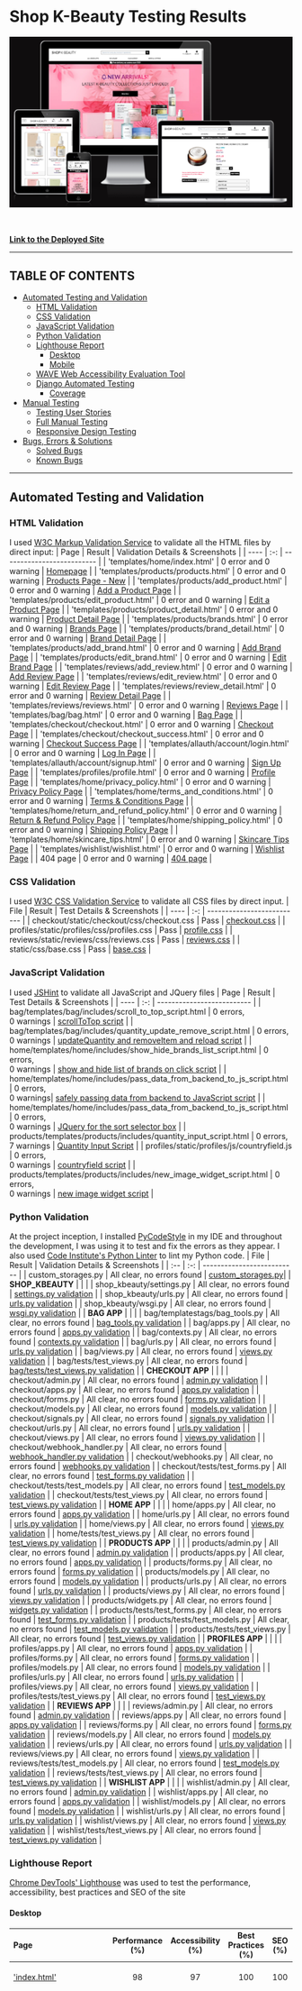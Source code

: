 # **Shop K-Beauty Testing Results**

![amiresponsive mock-ups of SHOP K-BEAUTY](./documentation/responsiveness/am-i-responsive-new.png)

<br/>

**[Link to the Deployed Site](https://shop-k-beauty-django-joy-zadan.herokuapp.com/)**

---
## TABLE OF CONTENTS

* [Automated Testing and Validation](#automated-testing-and-validation)
    * [HTML Validation](#html-validation)
    * [CSS Validation](#css-validation)
    * [JavaScript Validation](#javascript-validation)
    * [Python Validation](#python-validation)
    * [Lighthouse Report](#lighthouse-report)
        * [Desktop](#desktop)
        * [Mobile](#mobile)
    * [WAVE Web Accessibility Evaluation Tool](#wave-web-accessibility-evaluation-tool)
    * [Django Automated Testing](#django-automated-testing)
        * [Coverage](#coverage)
* [Manual Testing](#manual-testing)
    * [Testing User Stories](#testing-user-stories)
    * [Full Manual Testing](#full-manual-testing)
    * [Responsive Design Testing](#responsive-design-testing)
* [Bugs, Errors & Solutions](#bugs-found-during-testing-and-development-phase)
    * [Solved Bugs](#solved-bugs)
    * [Known Bugs](#known-bugs)
---

## Automated Testing and Validation
### HTML Validation
I used [W3C Markup Validation Service](https://validator.w3.org/) to validate all the HTML files by direct input:
| Page | Result | Validation Details & Screenshots |
| ---- | :-: | -------------------------- |
| 'templates/home/index.html' | 0 error and 0 warning | [Homepage](./documentation/html_validation/homepage-html-validation.png) |
| 'templates/products/products.html' | 0 error and 0 warning | [Products Page - New](./documentation/html_validation/products-page-html-validation-new.png) |
| 'templates/products/add_product.html' | 0 error and 0 warning | [Add a Product Page](./documentation/html_validation/add-product-html-validation-no-error.png) |
| 'templates/products/edit_product.html' | 0 error and 0 warning | [Edit a Product Page](./documentation/html_validation/edit-product-html-validation-no-error.png) |
| 'templates/products/product_detail.html' | 0 error and 0 warning | [Product Detail Page](./documentation/html_validation/product-detail-page-html-validation.png) |
| 'templates/products/brands.html' | 0 error and 0 warning | [Brands Page](./documentation/html_validation/brands-page-html-validation.png) |
| 'templates/products/brand_detail.html' | 0 error and 0 warning | [Brand Detail Page](./documentation/html_validation/brand-detail-page-html-validation.png) |
| 'templates/products/add_brand.html' | 0 error and 0 warning | [Add Brand Page](./documentation/html_validation/add-brand-html-validation-no-error.png) |
| 'templates/products/edit_brand.html' | 0 error and 0 warning | [Edit Brand Page](./documentation/html_validation/edit-brand-html-validation-no-error.png) |
| 'templates/reviews/add_review.html' | 0 error and 0 warning | [Add Review Page](./documentation/html_validation/add-a-review-page-html-validation.png) |
| 'templates/reviews/edit_review.html' | 0 error and 0 warning | [Edit Review Page](./documentation/html_validation/edit-a-review-page-html-validation.png) |
| 'templates/reviews/review_detail.html' | 0 error and 0 warning | [Review Detail Page](./documentation/html_validation/review-detail-page-html-validation.png) |
| 'templates/reviews/reviews.html' | 0 error and 0 warning | [Reviews Page](./documentation/html_validation/reviews-page-html-validation.png) |
| 'templates/bag/bag.html' | 0 error and 0 warning | [Bag Page](./documentation/html_validation/bag-page-html-validation.png) |
| 'templates/checkout/checkout.html' | 0 error and 0 warning | [Checkout Page](./documentation/html_validation/checkout-page-html-validation.png) |
| 'templates/checkout/checkout_success.html' | 0 error and 0 warning | [Checkout Success Page](./documentation/html_validation/checkout-success-page-html-validation.png) |
| 'templates/allauth/account/login.html' | 0 error and 0 warning | [Log In Page](./documentation/html_validation/sign-in-html-validation.png) |
| 'templates/allauth/account/signup.html' | 0 error and 0 warning | [Sign Up Page](./documentation/html_validation/sign-up-html-validation.png) |
| 'templates/profiles/profile.html' | 0 error and 0 warning | [Profile Page](./documentation/html_validation/profile-page-html-validation.png) |
| 'templates/home/privacy_policy.html' | 0 error and 0 warning | [Privacy Policy Page](./documentation/html_validation/privacy-policy-page-html-validation.png) |
| 'templates/home/terms_and_conditions.html' | 0 error and 0 warning | [Terms & Conditions Page](./documentation/html_validation/terms-and-conditions-page-html-validation.png) |
| 'templates/home/return_and_refund_policy.html' | 0 error and 0 warning | [Return & Refund Policy Page](./documentation/html_validation/return-refund-policy-page-html-validation.png) |
| 'templates/home/shipping_policy.html' | 0 error and 0 warning | [Shipping Policy Page](./documentation/html_validation/shipping-policy-page-html-validation.png) |
| 'templates/home/skincare_tips.html' | 0 error and 0 warning | [Skincare Tips Page](./documentation/html_validation/skincare-tips-html-validation-no-error.png) |
| 'templates/wishlist/wishlist.html' | 0 error and 0 warning | [Wishlist Page](./documentation/html_validation/wishlist-html-validation-no-error.png) |
| 404 page | 0 error and 0 warning  | [404 page](./documentation/html_validation/404-page-html-validation.png) |

### CSS Validation
I used [W3C CSS Validation Service](https://jigsaw.w3.org/css-validator/) to validate all CSS files by direct input.
| File | Result | Test Details & Screenshots |
| ---- | :-: | -------------------------- |
| checkout/static/checkout/css/checkout.css | Pass | [checkout.css](./documentation/css_validation/checkout-css.png) |
| profiles/static/profiles/css/profiles.css | Pass | [profile.css](./documentation/css_validation/profile-css.png) |
| reviews/static/reviews/css/reviews.css | Pass | [reviews.css](./documentation/css_validation/reviews-css.png) |
| static/css/base.css | Pass | [base.css](./documentation/css_validation/base-css.png) |

### JavaScript Validation
I used [JSHint](https://jshint.com/) to validate all JavaScript and JQuery files
| Page | Result | Test Details & Screenshots |
| ---- | :-: | -------------------------- |
| bag/templates/bag/includes/scroll_to_top_script.html | 0 errors, <br/>0 warnings | [scrollToTop script](./documentation/javascript_validation/scroll-to-top-script.png) |
| bag/templates/bag/includes/quantity_update_remove_script.html | 0 errors, <br/>0 warnings | [updateQuantity and removeItem and reload script](./documentation/javascript_validation/update-quantity-remove-item-reload-script.png) |
| home/templates/home/includes/show_hide_brands_list_script.html | 0 errors, <br/>0 warnings | [show and hide list of brands on click script](./documentation/javascript_validation/show-hide-brands-list-script.png) |
| home/templates/home/includes/pass_data_from_backend_to_js_script.html | 0 errors, <br/>0 warnings| [safely passing data from backend to JavaScript script](./documentation/javascript_validation/safely-passing-data-from-backend-to-javascript-script.png) |
| home/templates/home/includes/pass_data_from_backend_to_js_script.html | 0 errors, <br/>0 warnings | [JQuery for the sort selector box](./documentation/javascript_validation/jquery-for-sort-selector-box-script.png) |
| products/templates/products/includes/quantity_input_script.html | 0 errors, <br/>7 warnings | [Quantity Input Script](./documentation/javascript_validation/quantity-input-script.png) |
| profiles/static/profiles/js/countryfield.js | 0 errors, <br/>0 warnings | [countryfield script](./documentation/javascript_validation/countryfield-script.png) |
| products/templates/products/includes/new_image_widget_script.html | 0 errors, <br/>0 warnings | [new image widget script](./documentation/javascript_validation/new-image-widget-script.png) |

### Python Validation
At the project inception, I installed [PyCodeStyle](https://pycodestyle.pycqa.org/en/latest/intro.html#configuration) in my IDE and throughout the development, I was using it to test and fix the errors as they appear. I also used [Code Institute's Python Linter](https://pep8ci.herokuapp.com/) to lint my Python code.
| File | Result | Validation Details & Screenshots |
| :-- | :-: | -------------------------- |
| custom_storages.py | All clear, no errors found | [custom_storages.py](./documentation/python_validation/custom_storages.png)|
| **SHOP_KBEAUTY** |  |  |
| shop_kbeauty/settings.py | All clear, no errors found | [settings.py validation](./documentation/python_validation/shop-kbeauty-settings-dot-py.png) |
| shop_kbeauty/urls.py | All clear, no errors found | [urls.py validation](./documentation/python_validation/shop-kbeauty-urls-dot-py.png) |
| shop_kbeauty/wsgi.py | All clear, no errors found | [wsgi.py validation](./documentation/python_validation/shop-kbeauty-wsgi-dot-py.png) |
| **BAG APP** |  |  |
| bag/templatestags/bag_tools.py | All clear, no errors found | [bag_tools.py validation](./documentation/python_validation/bag-tools.png) |
| bag/apps.py | All clear, no errors found | [apps.py validation](./documentation/python_validation/bag-apps.png) |
| bag/contexts.py | All clear, no errors found | [contexts.py validation](./documentation/python_validation/bag-contexts.png) |
| bag/urls.py | All clear, no errors found | [urls.py validation](./documentation/python_validation/bag-urls.png) |
| bag/views.py | All clear, no errors found | [views.py validation](./documentation/python_validation/bag-views.png) |
| bag/tests/test_views.py | All clear, no errors found | [bag/tests/test_views.py validation](./documentation/python_validation/bag-tests-test-views.png.png) |
| **CHECKOUT APP** |  |  |
| checkout/admin.py | All clear, no errors found | [admin.py validation](./documentation/python_validation/checkout-admin.png) |
| checkout/apps.py | All clear, no errors found | [apps.py validation](./documentation/python_validation/checkout-apps.png) |
| checkout/forms.py | All clear, no errors found | [forms.py validation](./documentation/python_validation/checkout-forms.png) |
| checkout/models.py | All clear, no errors found | [models.py validation](./documentation/python_validation/checkout-models.png) |
| checkout/signals.py | All clear, no errors found | [signals.py validation](./documentation/python_validation/checkout-signals.png) |
| checkout/urls.py | All clear, no errors found | [urls.py validation](./documentation/python_validation/checkout-urls.png) |
| checkout/views.py | All clear, no errors found | [views.py validation](./documentation/python_validation/checkout-views.png) |
| checkout/webhook_handler.py | All clear, no errors found | [webhook_handler.py validation](./documentation/python_validation/checkout-webhook-handler.png) |
| checkout/webhooks.py | All clear, no errors found | [webhooks.py validation](./documentation/python_validation/checkout-webhooks.png) |
| checkout/tests/test_forms.py | All clear, no errors found | [test_forms.py validation](./documentation/python_validation/checkout-tests-test-forms.png) |
| checkout/tests/test_models.py | All clear, no errors found | [test_models.py validation](./documentation/python_validation/checkout-tests-test-models.png) |
| checkout/tests/test_views.py | All clear, no errors found | [test_views.py validation](./documentation/python_validation/checkout-tests-test-views.png) |
| **HOME APP** |  |  |
| home/apps.py | All clear, no errors found | [apps.py validation](./documentation/python_validation/home-apps.png) |
| home/urls.py | All clear, no errors found | [urls.py validation](./documentation/python_validation/home-urls.png) |
| home/views.py | All clear, no errors found | [views.py validation](./documentation/python_validation/home-views.png) |
| home/tests/test_views.py | All clear, no errors found | [test_views.py validation](./documentation/python_validation/home-tests-test-views.png) |
| **PRODUCTS APP** |  |  |
| products/admin.py | All clear, no errors found | [admin.py validation](./documentation/python_validation/products-admin.png) |
| products/apps.py | All clear, no errors found | [apps.py validation](./documentation/python_validation/products-apps.png) |
| products/forms.py | All clear, no errors found | [forms.py validation](./documentation/python_validation/products-forms.png) |
| products/models.py | All clear, no errors found | [models.py validation](./documentation/python_validation/products-models.png) |
| products/urls.py | All clear, no errors found | [urls.py validation](./documentation/python_validation/products-urls.png) |
| products/views.py | All clear, no errors found | [views.py validation](./documentation/python_validation/products-urls.png) |
| products/widgets.py | All clear, no errors found | [widgets.py validation](./documentation/python_validation/products-widgets.png) |
| products/tests/test_forms.py | All clear, no errors found | [test_forms.py validation](./documentation/python_validation/products-tests-test-forms.png) |
| products/tests/test_models.py | All clear, no errors found | [test_models.py validation](./documentation/python_validation/products-tests-test-models.png) |
| products/tests/test_views.py | All clear, no errors found | [test_views.py validation](./documentation/python_validation/products-tests-test-views.png) |
| **PROFILES APP** |  |  |
| profiles/apps.py | All clear, no errors found | [apps.py validation](./documentation/python_validation/profiles-apps.png) |
| profiles/forms.py | All clear, no errors found | [forms.py validation](./documentation/python_validation/profiles-forms.png) |
| profiles/models.py | All clear, no errors found | [models.py validation](./documentation/python_validation/profiles-models.png) |
| profiles/urls.py | All clear, no errors found | [urls.py validation](./documentation/python_validation/profiles-urls.png) |
| profiles/views.py | All clear, no errors found | [views.py validation](./documentation/python_validation/profiles-views.png) |
| profiles/tests/test_views.py | All clear, no errors found | [test_views.py validation](./documentation/python_validation/profiles-tests-test-views.png) |
| **REVIEWS APP** |  |  |
| reviews/admin.py | All clear, no errors found | [admin.py validation](./documentation/python_validation/reviews-admin.png) |
| reviews/apps.py | All clear, no errors found | [apps.py validation](./documentation/python_validation/reviews-apps.png) |
| reviews/forms.py | All clear, no errors found | [forms.py validation](./documentation/python_validation/reviews-forms.png) |
| reviews/models.py | All clear, no errors found | [models.py validation](./documentation/python_validation/reviews-models.png) |
| reviews/urls.py | All clear, no errors found | [urls.py validation](./documentation/python_validation/reviews-urls.png) |
| reviews/views.py | All clear, no errors found | [views.py validation](./documentation/python_validation/reviews-views.png) |
| reviews/tests/test_models.py | All clear, no errors found | [test_models.py validation](./documentation/python_validation/reviews-tests-test-models.png) |
| reviews/tests/test_views.py | All clear, no errors found | [test_views.py validation](./documentation/python_validation/reviews-tests-test-views.png) |
| **WISHLIST APP** |  |  |
| wishlist/admin.py | All clear, no errors found | [admin.py validation](./documentation/python_validation/wishlist-admin.png) |
| wishlist/apps.py | All clear, no errors found | [apps.py validation](./documentation/python_validation/wishlist-apps.png) |
| wishlist/models.py | All clear, no errors found | [models.py validation](./documentation/python_validation/wishlist-models.png) |
| wishlist/urls.py | All clear, no errors found | [urls.py validation](./documentation/python_validation/wishlist-urls.png) |
| wishlist/views.py | All clear, no errors found | [views.py validation](./documentation/python_validation/wishlist-views.png) |
| wishlist/tests/test_views.py | All clear, no errors found | [test_views.py validation](./documentation/python_validation/wishlist-tests-test-views.png) |

### Lighthouse Report
[Chrome DevTools' Lighthouse](https://developer.chrome.com/docs/lighthouse/overview/) was used to test the performance, accessibility, best practices and SEO of the site
#### Desktop
| Page | Performance (%) | Accessibility (%) | Best Practices (%) | SEO (%) | If score is below 90% |
| :-- | :-: | :-: | :-: | :-: | :-- |
| ['index.html'](./documentation/lighthouse_report/desktop-index-page-after-image-aspect-ratio-refactor.png) | 98 | 97 | 100 | 100 | Scores are above 90% on average |
| ['products.html'](./documentation/lighthouse_report/desktop-products-templates-products-page.png) - *Before multiple testing for possible solutions* | 57 | 97 | 100 | 100 | Extensive efforts were done to improve the Performance score for desktop by converting all images from png to next-gen webp and moving the Google font link from base.html to base.css. Shop K-Beauty currently has 100 products being rendered on this page. The [opportunities](./documentation/lighthouse_report/desktop-products-templates-products-page-opportunities.png) suggested by Lighthouse to potentially improve the score point to **reduce initial server response time** and **serve static assets with an efficient cache policy** all point to third-party libraries and services. <br/>As a student project, I am only using Heroku's free dynos with ElephantSQL's free Postgres database and Amazon's free tier S3 to host the media and static files. Reading up on [how to improve the performance of the application](https://help.heroku.com/VKCGHPPB/how-do-i-improve-the-performance-of-my-app), Heroku suggests using production-suitable Dynos and Postgres DB, but these are not free. Meanwhile, Amazon S3's cache control is not working, despite using the same source code from the Boutique Ado walkthrough. Further development time is required to investigate Amazon's [File Cache and/or Amazon CloudFront](https://aws.amazon.com/caching/aws-caching/). Meanwhile, when I validated the [same product page but filtered to show only all specials]((./documentation/lighthouse_report/desktop-products-templates-products-page-all-special-offers.png)), the results improved from Performance: 57% to **Performance: 80%**!. |
| ['products.html'](./documentation/lighthouse_report/desktop-products-page-new.png) - **After aspect ratio corrections and reducing DOM size testings** | 56 | 97 | 100 | 100 | In an effort to improve the Performance score, I cut in half the image width and size, ie, from original 250px by 300px (aspect ratio of 5:6), I reduced both width and height to 125px by 150px. This did not help increase the score. I also attempted to fix the excessive DOM size by minimizing child elements from: <br/>```<div class="row row-cols-1 row-cols-sm-2 row-cols-md-3 row-cols-lg-4 row-cols-xl-5 mx-3 mb-5"> ``` <br/> to: <br/> ```div class="col-sm-6 col-md-6 col-lg-4 col-xl-3 my-3">``` .<br/> This effort did not make a dent in achieving the objective of improving the Performance score for desktop version of the products page. I since reverted these changes to the styling, as a personal preference to show more columns of products in a row for larger screens. The [opportunities and diagnostics](./documentation/lighthouse_report/desktop-products-page-new-opportunities-diagnostics.png) again referred to third-party libraries as potential source for improvement. |
| ['product_detail.html'](./documentation/lighthouse_report/desktop-product-detail-page.png) | 95 | 98 | 100 | 100 | Scores are above 90% on average |
| ['bag.html'](./documentation/lighthouse_report/desktop-bag-page.png) | 95 | 98 | 100 | 100 | Scores are above 90% on average |
| ['checkout.html'](./documentation/lighthouse_report/desktop-checkout-page.png) | 88 | 94 | 100 | 100 | Aside from the [opportunities identified by Lighthouse to optimise the checkout page performance](./documentation/lighthouse_report/desktop-checkout-page-opportunities-diagnostics.png), the desktop score may be futher improved by adding an explicit width and height for the image elements. After numerous testing on how best to achieve this, I deemed it best left for now as numerous attempts to fix this resulted in distorted display of an image as it seems to conflict with Bootstrap4's ```w-100``` attribute, unless I add width and height sizing for every single possible media query. This should be looked into though in the next sprint. |
| ['checkout_success.html'](./documentation/lighthouse_report/desktop-checkout-success-page.png) | 94 | 97 | 100 | 100 | Scores are above 90% on average |
| ['brands.html'](./documentation/lighthouse_report/desktop-brands-page.png) | 92 | 98 | 100 | 100 | Scores are above 90% on average |
| ['brand_detail.html'](./documentation/lighthouse_report/desktop-brand-detail-page.png) | 94 | 97 | 100 | 100 | Scores are above 90% on average |

#### Mobile
| Page | Performance (%) | Accessibility (%) | Best Practices (%) | SEO (%) | If score is below 90% |
| :-- | :-: | :-: | :-: | :-: | :-- |
| ['index.html'](./documentation/lighthouse_report/mobile-home-templates-home-index-page.png) | 79  | 93 | 92 | 98 | Extensive efforts were done to improve the Performance score for mobile by converting all images that appear on the index page (incl the largest contentful paint - hero image) from png to webp and setting explicit height and width to them. The opportunities to increase the score suggested by Lighthouse such as [eliminating render-blocking resources](./documentation/lighthouse_report/mobile-home-eliminate-render-blocking-resources.png) and [reduce unused JS](./documentation/lighthouse_report/mobile-home-reduce-unused-js.png) point to third-party libraries: Bootstrap, JQuery and Stripe. |
| ['products.html'](./documentation/lighthouse_report/mobile-products-page.png) | 49 | 97 | 100 | 99 | Unfortunately, the the image resize and the multiple testing to reduce excessive DIM size (see desktop for products page) did not improve performance on mobile version. The [opportunities suggested by Lighthouse](./documentation/lighthouse_report/mobile-products-page-opportunities.png) include **reduce initial server response time**, **use HTTP/2**, **eliminate render blocking resources (stripe (biggest render blocking resource), bootstrap, base.css-amazonaws, fontawesome, jquery and popper**. These are third-party libraries and resources and are needed to make the site work. The diagnostics suggested to **serve static assets with an efficient cache policy** and to **avoid an excessive DOM size**. As mentioned earlier, Amazon S3's cache control is not working, despite using the same source code from the Boutique Ado walkthrough. Further development time is required to investigate Amazon's [File Cache and/or Amazon CloudFront](https://aws.amazon.com/caching/aws-caching/). Meanwhile, for the next sprint, reducing the excessive DOM size should be a priority. |
| ['product_detail.html'](./documentation/lighthouse_report/mobile-product-detail-page.png) | 76 | 98 | 100 | 97 | Per the [Opportunities and Diagnostics from Lighthouse](./documentation/lighthouse_report/mobile-product-detail-page-opportunities-diagnostics.png), the main cause of the low Performance score are again like the ones discussed above. |
| ['bag.html'](./documentation/lighthouse_report/mobile-bag-page.png) | 80 | 97 | 100 | 94 | Same as above, the Performance score is affected by third-party libraries and resources, as evidenced by [this screenshot](./documentation/lighthouse_report/mobile-bag-page-opportunities-diagnostics.png). |
| ['checkout.html'](./documentation/lighthouse_report/mobile-checkout-page.png) | 75 | 94 | 100 | 97 | Aside from the [opportunities identified by Lighthouse to optimise the checkout page performance](./documentation/lighthouse_report/mobile-checkout-page-opportunities-diagnostics.png), the mobile score may be futher improved by adding an explicit width and height for the image elements. After numerous testing on how best to achieve this, I deemed it best left for now as numerous attempts to fix this resulted in distorted display of an image as it seems to conflict with Bootstrap4's w-100 attribute, unless I add width and height sizing for every single possible media query. This should be looked into though in the next sprint. |
| ['checkout_success.html'](./documentation/lighthouse_report/mobile-checkout-success-page.png) | 73 | 97 | 100 | 93 | This is a page with no image being rendered, that had plagued me previously in other pages and that had been fixed, as much as possible. But again, the mobile Performance score – as evidenced by the [opportunities and diagnostics](./documentation/lighthouse_report/mobile-checkout-success-page-opportunities-diagnostics.png) –  is affected by third-party libraries and resources, which are required for the site's applications to work. |
| ['brands.html'](./documentation/lighthouse_report/mobile-brands-page.png) | 82 | 97 | 83 | 98 | Opportunity to fix two brand logo images with incorrect aspect ratios |
| ['brand_detail.html'](./documentation/lighthouse_report/mobile-brand-detail-page.png) | 75 | 97 | 92 | 98 | Similar to other pages, the site suffers in Performance score due to issues with [third-party resources and libraries](./documentation/lighthouse_report/mobile-brand-detail-page-opportunities-diagnostics.png). |

### WAVE Web Accessibility Evaluation Tool
[WAVE](https://wave.webaim.org/) was used to ensure that Shop K-Beauty's content is also accessible to individuals with disabilities. WAVE can identify many accessibility and Web Content Accessibility Guideline (WCAG) errors, which are then corrected following the results of the initial evaluation.

In order to fully validate the page, I used the WAVE Chrome extension. This enabled me to test the pages that require user authentication.

| Page | WAVE This Page Result | Reasons for not fixing the contrast errors, if any |
| :-- | --- | --- |
| Bag Page | no errors |  |
| Checkout Page | no errors, 2 contrast errors | Both of the contrast errors point to the placeholder text for country but as it is a default Stripe styling, I decided to leave it alone as the placeholder text for other fields in the form uses the same font color from this class: <br/> ```.stripe-style-input::placeholder { color: #aab7c4 } ``` <br/> and they all passed the contrast validation. |
| Checkout Success Page | no errors |  |
| Products Page  | no errors |  |
| Product Detail Page  | no errors |  |
| Add a Product Page | no errors |  |
| Edit a Product Page | no errors |  |
| Brands Page | no errors |  |
| Brand Detail Page | no errors |  |
| Add a Brand Page | no errors |  |
| Edit a Brand Page | no errors |  |
| Profiles Page | no errors, 1 contrast error | This is the same contrast error as in the Checkout Page. |
| Reviews Page | no errors |  |
| Add a Review Page | no errors |  |
| Edit a Review Page | no errors |  |
| Review Detail Page | no errors |  |
| Wishlist Page | no errors |  |
| K-Beauty Tips Page | no errors |  |
| Privacy Policy Page | no errors |  |
| Terms &amp; Conditions Page | no errors |  |
| Return &amp; Refund Policy Page | no errors |  |
| Shipping Policy Page | no errors |  |
| 404 Error Page | no errors |  |

### Django Automated Testing
For the automated testing, the writing and running of these tests used [Django's built in test module](https://docs.djangoproject.com/en/4.1/topics/testing/overview/). For each installed application, I created a folder called tests, added the ```__init__.py``` file and the separate files for testing the views, models and forms.

I also used coverage to generate the report and find out the percentage of statements that I was able to cover and those that I missed for every installed application. I tried to achieve as close to the 100% mark as I possibly can, but I am still fairly new to using Automated Testing and am looking forward to learning more to reach this goal.

#### Coverage
| Installed App Coverage Report | Cover in Percentage | Screenshot of Coverage Report |
| -- | :-: | :-: |
| bag app | 77% | [bag app cover](./documentation/coverage_report/coverage-report-bag-app.png) |
| checkout app | 61% | [checkout app cover](./documentation/coverage_report/coverage-report-checkout-app.png) |
| home app | 100% | [home app cover](./documentation/coverage_report/coverage-report-home-app.png) |
| products app | 81% | [product app cover](./documentation/coverage_report/coverage-report-products-app.png) |
| profiles app | 97% | [profile app cover](./documentation/coverage_report/coverage-report-profiles-app.png) |
| reviews app | 83% | [reviews app cover](./documentation/coverage_report/coverage-report-reviews-app.png) |
| wishlist app | 74% | [wishlist app cover](./documentation/coverage_report/coverage-report-wishlist-app.png) |

---
## Manual Testing
### Testing User Stories
### **User Stories**
| **User Story #** | **As a/an** | **I want to be able to...** | **So that I can...** | **How was this achieved** | **Evidence**
| :-- | :-- | :-- | :-- | :-- | :-- |
| **VIEWING & NAVIGATION** |  |  |  |  |  |
| 1 | Shopper | Navigate around the site | View a list of products | The navbar's main navigation component allows the shoppers to browse for products. The all products link from the main navigation enables the visitors to view the list of all the products available on the site. | [desktop](./documentation/user_stories_testing/user-story-1-view-list-of-products-desktop.png), [tablet](./documentation/user_stories_testing/user-story-1-view-list-of-products-tablet.png), [mobile](./documentation/user_stories_testing/user-story-1-view-list-of-products-mobile.png) |
| 2 | Shopper | View a specific category of products | Quickly find products I'm interested in without having to search through all products. | The site's main navigation component allows the shoppers to browse for specific category of products. | [desktop](./documentation/user_stories_testing/user-story-2-view-specific-category-of-products-skincare-desktop.png), [tablet](./documentation/user_stories_testing/user-story-2-view-specific-category-of-products-hair-body-tablet.png), [mobile](./documentation/user_stories_testing/user-story-2-view-specific-category-of-products-skincare-mobile.png) |
| 3 | Shopper | Quickly identify deals, clearance items and special offers | Take advantage of special savings on products I'd like to purchase | The users can quickly find all available deals from the main navigation where they can click on special offers and a dropdown of items lists all the new arrivals, the top deals, the clearance and an all special offers link. | [desktop](./documentation/user_stories_testing/user-story-3-quickly-identify-deals-desktop.png), [tablet](./documentation/user_stories_testing/user-story-3-quickly-identify-deals-tablet.png), [mobile](./documentation/user_stories_testing/user-story-3-quickly-identify-deals-mobile.png) |
| 4 | Shopper | Quickly view how much was the original price | Identify how much I may be able to save when buying the product and may also help me compare prices with other sites | When discounts are available, the individual product cards display how much is the product price, the original product price (crossed out) and amount the shoppers can potentially save. From the products page, the shoppers are also able to sort through all the discounts available from high to low. | [desktop](./documentation/user_stories_testing/user-story-4-view-original-price-and-savings-desktop.png), [tablet](./documentation/user_stories_testing/user-story-4-view-original-price-and-savings-tablet.png) , [mobile](./documentation/user_stories_testing/user-story-4-view-original-price-and-savings-mobile.png), ![discounts sorting: high to low](./documentation/user_stories_testing/user-story-4.gif) |
| 5 | Shopper | View individual product details | Identify the price, description, product reviews, product image, product ingredients and instructions how to use product | A shopper is taken to the product detail page after clicking on a product image or the shop now button from an individual product card. The product detail page displays the product information such as name, image, brand, category, subcategory, available reviews, price, original price and discount amount (if available), description, how to use and ingredients. | [product details](./documentation/user_stories_testing/user-story-5-individual-product-details.png) |
| 6 | Shopper | Easily view the total amount of products in my shopping bag at any time throughout my visit | Avoid spending too much | Whenever a product is added to the shopping bag, a toast will display confirming that the product was indeed added to the bag successfully and also shows how much a shopper needs to spend to reach the free delivery threshold (if not yet reached). Below the bag icon, the running total of the items currently in the bag is displayed and the user can navigate across the different pages on the site and still be able to view the current amount in the bag. | ![total amount in the bag](./documentation/user_stories_testing/user-story-6-view-running-total.gif) |
| 7 | Shopper | Easily view the featured brands | To assure me that Shop K-Beauty really offers K-Beauty products from authentic K-Beauty brands | On the home page of the site, shoppers are able to view the 10 featured K-Beauty brands. | [featured brands](./documentation/user_stories_testing/user-story-7-featured-brands.png) |
| 8 | Shopper | Search/ View all of the available K-Beauty brands | Look for my favourite brands | From the main navigation, the shoppers are able to click on **BRANDS** navlink and it will open the brands page where all available brands are listed with their logos in individual brand card. | [all available brands](./documentation/user_stories_testing/user-story-8-all-available-brands.png) |
| 9 | Shopper | Easily view details about the brand of a product I am purchasing | Learn more about the brands and feel confident about my purchase | Shoppers are provided multiple ways to access information about any K-Beauty brands available from the Shop. <br/> 1) From the brands page, shoppers are able to click on any brand logo and this will take them to the individual brand page. <br/> 2) From the product detail page, a shopper is able to view the brand name of the product. The brand name is clickable and will take the shopper to the brand's brand detail page. <br/> The brand detail page display's the brand logo and brief information about the brand. | [link to brand detail page](./documentation/user_stories_testing/user-story-9-link-to-brand-detail-page.png), [brand detail page](./documentation/user_stories_testing/user-story-9-view-brand-details.png) |
| 10 | Shopper | View a list of available products when viewing the details about a brand | Quickly decide what product to purchase from a particular brand | Continuing on from User Story 9, on the brand detail page, the shoppers are able to view the list of available products from any brand. | [brand detail and available products](./documentation/user_stories_testing/user-story-10-available-products-from-a-brand.png) |
| 11 | Shopper | Find skincare tips and information about K-Beauty skincare routine | Decide which products I need to purchase | From the K-Beauty tips page, shoppers are able to learn more about K-Beauty and get tips and information about K-Beauty skincare routine to help them decide which products they may need to purchase, depending on their skincare goals. | [skincare tips page](./documentation/user_stories_testing/user-story-11-skincare-tips-page.png) |
| 12 | Shopper | Easily navigate from a product category to the corresponding subcategories | Easily find the products I am looking for | The main navigation dropdown provide links to all the categories of products as well as the links to their individual subcategories. The individual product cards from the products page also contain the category and subcategory tags, both of which are also clickable. When a category link is clicked, it opens the products page where all the available products are filtered by that specific category. | ![navigate from a category to subcategories](./documentation/user_stories_testing/user-story-12-category-to-subcategory.gif) |
| 13 | Shopper | View Related products | Make a more informed decision before finalising my purchase | Shoppers are provided four or less related products based on the product's subcategory. The related products are displayed randomly if there's more than four of them and a page refresh changes the display of related products (if more than four are available). | [related products](./documentation/user_stories_testing/user-story-13-related-products.png) |
| **REGISTRATION & USER ACCOUNTS** |   |   |  |  |
| 14 | Shopper | Easily register for an account | Have a personal account and be able to view my profile | Shoppers are easily able to create an account via the site's top navigation which has the My Account icon. This icon has two dropdown links, the first of which is the Sign Up. Clicking the Sign Up link opens the site's sign up page where they can then register to create an account. Alternatively, shoppers who do not yet have an account with the site can also create an account from a link at the checkout page. | [sign up](./documentation/user_stories_testing/user-story-14-sign-up.png), [register an account](./documentation/user_stories_testing/user-story-14-register-for-account.png), [create an account link from checkout page](./documentation/user_stories_testing/user-story-14-checkout-create-an-account.png) |
| 15 | Shopper | Receive an email confirmation after registering | View that my personal account registration was successful | After registering for an account, a shopper will receive an email with a link to confirm their new account. After clicking the email confirmation link, the site opens to the login page where the shopper's username or email and password are already pre-populated and a toast displaying that the email has been confirmed. | [email-confirmation](./documentation/user_stories_testing/user-story-15-email-confirmation.png), [confirm email](./documentation/user_stories_testing/user-story-15-confirm-email.png), [login page after email is confirmed](./documentation/user_stories_testing/user-story-15-after-new-account-is-verified.png) |
| 16 | Shopper | Easily login and logout of my shopper's account | Access my personal account information | Via the top navigation (My Account), users are able to easily login and logout of their shopper's account. Successful log in is confirmed by toast. Once logged in, the shoppers are able to access their personal information, again via the My Account dropdown that displays two options for the user, My Profile and Logout. The My Profile link opens up the logged in user's personal profile page where they can view and edit their default delivery information. The shopper's order history is also displayed, ready for the shopper to review via the order number link. | [login via top navigation link](./documentation/user_stories_testing/), [login toast](./documentation/user_stories_testing/user-story-16-account-login-success-toast.png), [access profile from top nav](./documentation/user_stories_testing/user-story-16-access-personal-account-from-my-account-top-navigation.png), [my profile page](./documentation/user_stories_testing/user-story-16-account-access-personal-info.png) |
| 17 | Shopper | Easily recover my password in case I forget it | Recover access to my account | From the accounts/login page, registered shoppers have the option to click on the **Forgot Password?** link which takes them to the password reset page. Resetting the password comes in several process: <br/> 1) Enter the email address to receive a password reset email. <br/> 2) Open the password reset email that with the link that has the secure key added to take the user to the change password page. <br/> 3) Change the password. A successful password change is further confirmed by a toast message and the user can now login to their account with using their new password. <br/>  Meanwhile, should a shopper enter an email that is not associated with any user account, the password reset page will display the error message. | [forgot password link](./documentation/user_stories_testing/user-story-17-forgot-password-link.png), [password reset](./documentation/user_stories_testing/user-story-17-password-reset.png), [after email is entered](./documentation/user_stories_testing/user-story-17-password-reset-2.png), [password reset email](./documentation/user_stories_testing/user-story-17-password-reset-email.png), [change password](./documentation/user_stories_testing/user-story-17-change-password.png), [password changed successfully](./documentation/user_stories_testing/user-story-17-password-changed-success.png), [error message if email not in any user account](./documentation/user_stories_testing/user-story-17-password-reset-email-not-assigned-to-any-user-account.png) |
| 18 | Shopper | Have a personalised user profile | View my personal order history and order confirmations | A logged in user, via their profile page, has access to their order history, arranged chronologically. The order confirmations are accessible from the Order Number links. | [order history and order numbers](./documentation/user_stories_testing/user-story-18-order-history.png), ![order confirmation](./documentation/user_stories_testing/user-story-18-order-history-confirmations.gif)  |
| **SORTING & SEARCHING** |   |   |  |  |
| 19 | Shopper | Sort the list of available products | Easily identify the best priced, best discounted products and categorically and subcategorically sorted products | Using the sort selector in the products page, users are able to sort all the available products by price, discount, category and subcategories. | ![sort list of products](./documentation/user_stories_testing/user-story-19-sorting-list-of-products.gif) |
| 20 | Shopper | Sort a specific category of product | Find the best priced product in a specific category | From the main navigation, the users can select a specific category of products, for example eye care category. The users can also user the sort selector on the products page to sort a specific category (same example, eye care category). Using the same selector, the user can further sort the results to find the best priced product. | [sample category: eye care](./documentation/user_stories_testing/user-story-20-sort-eye-care-category.png), [sample category: eye care, sorted by price](./documentation/user_stories_testing/user-story-20-sort-eye-care-category-by-price.png) |
| 21 | Shopper | Sort a specific subcategories of products | To easily identify the most suitable product for me to purchase  | From the main navigation, the shoppers are able to select a specific subcategory. Also from the products page, the users are able to sort for subcategories of products. | [main nav: select products by subcategory](./documentation/user_stories_testing/user-story-21-main-nav-sorted-by-subcategories.png), [use sort selector on products page to sort by subcategory](./documentation/user_stories_testing/user-story-21-sort-selector-sorted-products-by-specific-subcategory.png) |
| 22 | Shopper | Sort multiple categories of products simultaneously | Find the best priced products or discounts across broad categories, such as "skincare" or "hair &amp; body" | From the main navigation, by selecting the **All Skincare**, **All Hair &amp; Body** or **All Special Offers** links, the users are able to sort for multiple categories simultaneously. They can then find the best priced products or discounts by using the sort selector box. | [products by multiple categories](./documentation/user_stories_testing/user-stories-22-sort-multiple-categories.png), [multiple categories sorted by price (low to high)](./documentation/user_stories_testing/user-stories-22-sort-multiple-categories-sorted-by-price.png) |
| 23 | Shopper | Search for a product or products by name, by description or by ingredients | Find a specific product I'd like to purchase  | Per the placeholder text on the search bar, users can search for a product by name, description or by ingredients. | [result of search by product name](./documentation/user_stories_testing/user-stories-23-search-by-product-name.png), [result of search by description term](./documentation/user_stories_testing/user-stories-23-search-by-product-description.png), [result of search by product ingredients](./documentation/user_stories_testing/user-stories-23-search-by-product-ingredients.png) |
| 24 | Shopper | Easily see what I've searched for and the number of results | Quickly decide whether the product I want is available | Using the examples for user story #23 above, when users search for a product by name, description or ingredients, the results also include the number of products found. | [number of results - search by product name](./documentation/user_stories_testing/user-stories-23-search-by-product-name.png), [number of results - search by description term](./documentation/user_stories_testing/user-stories-23-search-by-product-description.png), [number of results - search by product ingredients](./documentation/user_stories_testing/user-stories-23-search-by-product-ingredients.png) |
| **PURCHASING & CHECKOUT** |   |   |  |  |
| 25 | Shopper | Quickly view how much was the original price and what savings, if any are available | Easily compare prices with other sites | With every product card, the original price and the savings are displayed, if discount is available. | [original price and savings included in product card, if available](./documentation/user_stories_testing/user-stories-25-original%20price-and-savings.png) |
| 26 | Shopper | Easily select the quantity for a product when purchasing it | Ensure I don't accidentally select the wrong product quantity | From the product detail page as well as from the shopping bag, shoppers are able to adjust the quantity of items prior to checking out. In both instances, users are also only able to increment or decrement the item quantity by a whole number. | [product detail page: increment or decrement item quantity](./documentation/user_stories_testing/user-stories-26-product-detail-page-increment-decrement-item-quantity.png), [shopping bag page: increment or decrement item quantity](./documentation/user_stories_testing/user-stories-26-shopping-bag-page-increment-decrement-item-quantity.png) |
| 27 | Shopper | Easily view notifications on screen when I add a product to my bag | Find out immediately if my actions were correct or if the was an error | A toast message appears whenever a user adds a product to the shopping bag. An error notification also appears if a user increases the product quantity using a float number, as an example. | [toast](./documentation/user_stories_testing/user-story-27-toast.gif), [error](./documentation/user_stories_testing/user-story-27-error.gif) |
| 28 | Shopper | View items in my bag to be purchased | Identify the total cost of my purchase and all items I will receive | From the shopping bag page, shoppers are able to view the items they are planning to purchase including the cost per item, the bag total, the delivery fee (if they have not met the free delivery threshold) as well as the grand total. | [items in the bag](./documentation/user_stories_testing/user-stories-28-items-in-bag.png) |
| 29 | Shopper | Adjust the quantity of individual items in my bag | Easily make changes to my purchase before checkout | From the bag page, shoppers are still able to adjust the quantity of the items in their shopping bag, including even removing the item. A toast will appear notifying the shopper whether an item quantity has been updated or if an item has been removed from the bag. | [adjusting item quantity and removing item from bag](./documentation/user_stories_testing/user-story-29-toasts.gif) |
| 30 | Shopper | Easily enter my payment information | Check out quickly and with no hassles | On the checkout page, shoppers are able to see the information they need to provide to check out quickly, including which information are required. These are their full name, email address, phone number, street address1, town or city and country. They can also see the payment information required such as their card number, month and year of card expiry and the CVC. Errors in logging in the wrong information such as a credit card already expired is dealt with by an error message displayed to the shopper. | [checkout information](./documentation/user_stories_testing/user-stories-30-checkout-page.png), [payment info error](./documentation/user_stories_testing/user-stories-30-checkout-page-error.png) |
| 31 | Shopper | Feel my personal and payment information is safe and secure | Confidently provide the needed information to make a purchase | Shop K-Beauty's payments processing is powered by Stripe. Stripe is a suite of APIs powering online payment processing and commerce solutions for internet businesses of all sizes. | [security at Stripe](https://stripe.com/docs/security?locale=en-GB) |
| 32 | Shopper | View an order confirmation after checkout | Verify that I haven't made any mistakes | After a successful checkout, shoppers are taken to an order confirmation page to thank them for their purchase. The page displays their order information, their order details, the delivery information and the billing info. A toast also appears notifying the shopper that the order has been successfully processed and that an email confirmation is on it's way. | [checkout success with order receipt](./documentation/user_stories_testing/checkout-success-with-order-receipt.png) |
| 33 | Shopper | Receive an email confirmation after checking out | Keep the confirmation of what I've purchased for my records | Upon a successful checkout, a shopper will be sent an email order confirmation to the email address provided at the checkout. | [email confirmation of order sent to shopper](./documentation/user_stories_testing/user-stories-33-email-order-confirmation.png) |
| **PRODUCT REVIEWS** |   |   |  |  |
| 34 | Shopper | View available reviews for a product I am viewing  | Find out what others think of the product | If a product review is available, a shopper can easily view them by clicking on the **See all reviews** button. This takes them to the reviews page displaying all the available reviews for the specific product the shopper was viewing. | [see all reviews button](./documentation/user_stories_testing/user-stories-34-view-available-reviews-part1.png), [available reviews for specific product](./documentation/user_stories_testing/user-stories-34-view-available-reviews-part2.png) |
| 35 | Shopper | Easily see how I can add my reviews on products I purchased | Decide whether I want to add my review | In every product detail page, there's an **Add review** button. If a featured review is available for that product, a **Share your experience** button also shows how a shopper may add a review. As a user needs to be logged in to add a review, clicking either of these buttons redirects the shopper to the log in page and a toast shows they need to be logged in to add a review. | [add review button](./documentation/user_stories_testing/user-stories-34-view-available-reviews-part1.png), [share your experience button](./documentation/user_stories_testing/user-stories-34-view-available-reviews-part2.png), [add review redirect to log in page and toast error](./documentation/user_stories_testing/user-stories-35-redirect-and-toast.png) |
| 36 | Shopper | Easily view/ have access to details about the product I am reviewing | Refer to the information about the product, should I need to do so | When adding a review, details about the product name, image, product category and subcategory, price and original price and discounts (if available) are displayed alongside the review form. The shop now button also redirects the reviewer to the product detail page. | [review form and product info](./documentation/user_stories_testing/user-stories-36-review-form-and-product-info.png) |
| 37 | Shopper | Add my review of the product | Share my personal experience of using the products | The review form enables the logged in shopper to submit a product review. | [review form](./documentation/user_stories_testing/user-stories-36-review-form-and-product-info.png) |
| 38 | Store Owner | Add Featured Reviews on specific product detail page | Opt to highlight specific reviews | Store Owners are able to feature a product review using the Django admin backend by simply ticking the **Is featured** checkbox | [feature a review](./documentation/user_stories_testing/user-stories-38-featured-review.png) |
| 39 | Store Owner | Edit submitted reviews | Opt to block off profanities, if any | A logged in store owner is able to edit a review to remove unwanted content, such as profanities. | [edit review](./documentation/user_stories_testing/user-stories-39-edit-submitted-reviews.png) |
| 40 | Store Owner | Delete a review | Have control over unacceptable comments such as discriminatory statements, if any | A logged in store owner is able to also delete a review. To prevent unintended deletion, a modal pops up a warning that such action is will delete the review forever if they continue. The option to **cancel** and **delete** buttons are also included in the modal. | [delete review modal](./documentation/user_stories_testing/user-stories-40-delete-review-modal.png) |
| **ADMIN & STORE MANAGEMENT** |   |   |  |  |
| 41 | Store Owner | Add a product | Add new items to my store |  |  |
| 42 | Store Owner | Edit/update a product | Change product proces, descriptions, ingredients, images and other product criteria |  |  |
| 43 | Store Owner | Delete a product | Remove items that are no longer for sale |  |  |
| 44 | Store Owner | Have policy pages (privacy, terms & conditions, return & refund and shipping) on the site | Be assured that all the legalities of doing business online are taken care of |  |  |
| 45 | Store Owner | Receive a warning if I accidentally click the delete a product button | Avoid accidental deletion of a product |  |  |
| 46 | Store Owner | Add a brand to my store | Add new products even if the product's brand is not in the store yet |  |  |
| 47 | Store Owner | Edit/ Update a brand in my store | Make changes to a brand name, description, brand logo or choose to feature a brand |  |  |
| **DIGITAL MARKETING** |   |   |  |  |
| 48 | Store Owner | Have a social media presence | Create awareness of Shop K-Beauty products |  |  |
| **USER'S WISHLIST** |   |   |
| 49 | Shopper | Easily add a product to my wishlist | Save it for future purchase or reference |  |  |
| 50 | Shopper | Easily remove a product from my wishlist | Keep pnly the products I'm interested in |  |  |




















### Full Manual Testing
### Responsive Design Testing
---
## Bugs found during testing and development phase
### Solved Bugs
| # | Bugs, Errors and Issues | Solutions |
| :--- | :--- | :--- |
| 1 | Error: You are trying to add a non-nullable field to without a default  | **Solution:** <br/>Choose option 1 from two options provided by Django when making migrations, add timezone.now, then migrate. <br/>A new error appeared: <br/>```TypeError: Field 'id' expected a number but got datetime.datetime(2022, 11, 20, 13, 54, 36, 590663, tzinfo=<UTC>)```. <br/>I then looked for the latest _auto_ file from migrations folder, then changed: <br/>```default=got datetime.datetime(2022, 11, 20, 13, 54, 36, 590663, tzinfo=<UTC>)``` <br/>to <br/>```default=1```. <br/>I was then able to migrate successfully. |
| 2 | Stripe Webhook errors, ```401 ERR```, x 23 times and 100% failure rate  |  After numerous attempts to solve this by going over and over the source code for webhook handlers, searching the Stripe docs and, Stack Overflow and Code Institute's Slack channels, the solution was to share my GitPod workspace |
| 3 | Static and media files not uploading on AmazonS3 bucket | Attempts at fixing this issue remained unsuccessful despite checking multiple times that the steps were followed correctly, that the new CORS configuration was correct and that the steps to creating the AWS Groups, Policies and Users for Shop K-Beauty were also followed and implemented. In the end, I was able to fix the issue by creating a new bucket with new policies. |
| 4 | Reviews were not deleting after an associated product is deleted  | Fortunately, this was a simple bug. I just had to edit the product (fk) in my review model. <br/>``` on_delete=models.SET_NULL``` was changed to ``` on_delete=models.CASCADE ```, then migrate. |
| 5 | **DoesNotExist at /accounts/login/** [error](./documentation/solved_bugs/does-not-exist.png) | In attempting to use [Django-flatpages](https://docs.djangoproject.com/en/4.1/ref/contrib/flatpages/) for the static pages such as terms and conditions, policies, etc., I encountered an issue of not being able to login to the deployed site or to site admin. As it was taking too long to get this flatpages to work, I decided to remove all the changes I have just made. But I made the mistake of tinkering with the [sites content in Django Admin](./documentation/solved_bugs/sites-in-django-admin.png) that caused the error or it could have been caused by allauth views throwing the error as some of the changes I made implementing flatpages included changes to the Middleware in project-level settings.py. <br/> **Steps Taken Towards a Solution:** <br/>1. Check the logs by logging in to the heroku cli <br/> ```heroku login -i ```<br/> ``` heroku apps ``` - this lists all the apps in Heroku <br/> ```heroku logs --tail -a <the app name> ``` - use the correct app name to run the logs command <br/> The logs came back with these: <br/> [heroku-logs-tail-part1](./documentation/solved_bugs/heroku-logs-tail-part1.png)<br/>[heroku-logs-tail-part2](./documentation/solved_bugs/heroku-logs-tail-part2.png)<br/>[heroku-logs-tail-part3](./documentation/solved_bugs/heroku-logs-tail-part3.png)<br/>[heroku-logs-tail-part4](./documentation/solved_bugs/heroku-logs-tail-part4.png)<br/>2. Looking at these errors, the simplest solution was to reset the database by running <br/>```python3 manage.py migrate```<br/> but it didn't work per the terminal:<br/> [No migrations to apply](./documentation/solved_bugs/migrate.png) <br/>3. As it didn't work, the next step was to reset the [ElephantSQL](./documentation/solved_bugs/elephantsql-reset-btn.png) site database and run ```python3 manage.py migrate``` again which came back with these: <br/> [running-migrations-after-resetting-elephantsql-part1](./documentation/solved_bugs/running-migrations-after-resetting-elephantsqldb-part1.png)<br/> [running-migrations-after-resetting-elephantsql-part1](./documentation/solved_bugs/running-migrations-after-resetting-elephantsqldb-part2.png)<br/>4. The migration worked, so the next step was to run the server ```python3 manage.py runserver ```<br/>5. Whoops! The products data were all gone (since the ElephantSQL was reset). But the login functionality now works! The great news was that I had fixtures so I can easily run dumpdata to load the data back. But since I had reviews, I first had to create a few users, starting with creating a superadmin. Next I uploaded the fixtures in specific order (this is important as the products data need access to required three foreign keys (the first three json files below), otherwise I would have gotten another error) by running: <br/>``` python3 manage.py loaddata <json filename> ``` <br/>a) maincategory.json <br/>b) category.json <br/>c) subcategory.json <br/>d) product.json <br/> After uploading the rest of the json files, the checkout and reviews fixtures, the site was back with all the data rendering and the functionalities working as expected. <br/> **Additional note:** I could have also run ``` python3 manage.py loaddata ``` to avoid uploading the files one by one, but I wanted to avoid any potential issues with some data requiring data from other files first. I never created a profiles fixtures, for security purposes.
| 6 | HTML Validation errors on add a product and edit a product pages in products app : **Error: Duplicate attribute id. At line 1351 column 69 id="id_image"** | This is a very interesting error, caused by conflicts between multiple languages. First, the JQuery script to change the image file uses an id of ```#new-image```. This caused a conflict with Django's forms widget clearable_file_input, <br/>````{% include "django/forms/widgets/attrs.html" %}````, which comes with a function <br/>```def clear_checkbox_id(self, name):``` <br/>```"""Given the name of the clear checkbox input, return the HTML id for it."""``` <br/>```return name + "_id"``` <br/>(see from line 438: [Github:Django/Django](https://github.com/django/django/blob/main/django/forms/widgets.py)). Because the script already uses ```#id-image```, when the file input is selected, it returns the HTML id, which resulted in HTML validation error of duplicate atttribute id. <br/><br/>**The solutions came in several steps:** <br/>1. Change the JQuery script from ``` #new-image``` to ```.new-image``` <br/>2. Change the custom_clearble_file_input.html (line 19): from ```<input id="new-image">``` to ```.new-image ``` <br/>3. We cannot leave it here because the forms.py file in the products app has a forloop that adds class attributes: ```for field_name, field in self.fields.items(): field.widget.attrs['class'] = 'border-black rounded-0'```. Left unsolved, we would just be exchanging a duplicate id error with a duplicate class error. So I deleted this forloop. <br/>4. To still have the ```border-black rounded-0``` attributes added to the add/edit a product forms, I then added these to new attributes to base.css ``` select, .form-control {border: 1px solid #000 !important; border-radius: 0 !important;}``` |
| 7 | HTML Validation errors on bag page: **Error: Duplicate ID** and a warning of The ``` type ``` attribute is unnecessary for JavaScript resources. | This is an error that seems to be fairly left unsolved in other ecommerce projects I've seen on GitHub. The fix seems fairly daunting at first, as it points to ``` item_id ```,  which when searching for this line of code across the project can be found on contexts.py, urls.py, views.py, on webhook_handler.py, on quantity_form.html and on quantity_input_script.html. <br/><br/>After initially feeling intimidated about the potential enormity of debugging this error, solving this is actually fairly simple. <br/><br/>**Solution**: <br/>1. On quantity_form.html, from the remove link (below the form), delete ``` id ``` and move ``` remove_{{ item.item_id }} ``` inside the attribute ``` class ```, thus <br/>``` class="remove_{{ item.item_id }}" ```. <br/>2. On script below the bag.html, replace ``` var itemId ``` with ``` var itemClass ```, then replace the ``` .attr('id') ``` with ``` .attr('class') ```. <br/>3. Replace ``` var url = `/bag/remove/${itemId}/`; ``` with ``` var url = `/bag/remove/${itemClass}/`; ```. <br/>To remove the warnings, I just delete the ``` type="text/javascript" ```. |
| 8 | HTML Validation errors on checkout page: **Error: The value of the ```for``` tag attribute of the ```label``` element must be the ID of a non-hidden form control** | **To fix this error, I took the following steps:** <br/>1. Deleted the label tag wrapping the two links to (create an account) and (login). <br/>2. I wrapped said links in a ```<p></p>``` to fix alignments for smaller device. <br/>3. I wrapped the non-link text in ```<span></span>``` to be able to add space between the texts. <br/>4. I tested that by deleting the ``` <label></label> ``` tag and the ```for="id-save-info"``` that was in the label, it will not cause stripe webhooks to stop working, that the links will still work and that a newly created account will still be saved and that there was no adverse effect to the functionalities on the checkout page. I also checked that when I tested the orders, the new orders were indeed saved in the database. <br/><br/>Additionally, when searching for a potential fix to this error, I came across an article from [CSS tricks](https://css-tricks.com/html-inputs-and-labels-a-love-story/), which says, we should not put interactive elements inside labels such as links. I left the warning of empty heading caused by the loading-spinner.|
| 9 | **Product name field error on Django admin** when re-adding a just deleted product and **lack of defensive programming** | After I accidentally deleted a product (COSRX Aloe Soothing Sun Cream SPF 50+ PA+++ (50ml)), I realised there are two bugs I needed to fix. <br/><br/>1. The **first bug**: there was a problem with the name field on my Product model being set to ```unique=True``` since when I tried to add the same product I just deleted, the Django admin showed an error that the name already exists (even though the product was no longer in the db) and the product I was trying to add did indeed get added. Thus, even though adding again the same product was successful, I thought it best to amend the Product model because in a real life situation, products may need to be deleted and should the same products need to be added in the store again, store owners should not have to worry about a Django admin error. <br/>2. The **second bug**: the lack of defensive programming in the project, specifically on the button that allows a superadmin to delete a product. <br/><br/>**To fix these two bugs, I took the following steps**: <br/>1. I changed the name field on the product model to ```unique=False```, and ```migrate```.  <br/>2. Using a modal, I targeted the delete product buttons on the products page and on the product_detail page so that the superadmin will receive a warning prior to confirming the deletion of a product. |
| 10 | **ValueError: invalid literal for int() with base 10: '2.5'** | I came across this bug accidentally when trying to find solutions to the JSHint validation warnings for Quantity Input Script **(products/templates/products/includes/quantity_input_script.html)**. The quantity form in product_detail.html doesn't allow the input of floats (as is expected). But in bag.html it does, so when a user tries to update a product quantity using floats, it triggers this Django error. <br/><br/>**The solution**: <br/>On bag.html, the script to update a product quantity on click ```form.submit()``` needs to be updated to ```form[0].requestSubmit()```. <br/><br/>Credit to [Igor Basuga](https://www.linkedin.com/in/igor-basuga-b2a123111/), currently a Junior Developer and a former Full Stack Software Development Tutor at [Code Institute](https://codeinstitute.net/) for the well documented solution [Debugging - a Detective Story and a Learning Experience](./documentation/solved_bugs/debugging-a-detective-story-igor-ci.pdf) to this bug. |
| 11 | Modal in products.html works in development but not in production | After again accidentally deleting a product, this time in production, I realised that the defensive programming to prevent just this situation by using a modal works in development but not in production. <br/><br/>Since the same defensive programming is functioning successfully in product detail page, I used [Computed Diff](https://www.diffchecker.com/text-compare/) to check for any difference in the code and noticed that on products.html page, the delete a product button is [split into several lines](./documentation/solved_bugs/delete-product-button-modal-bug.png), compared to the same code and the same button on product_detail.html which is [all in one line](documentation/solved_bugs/delete-product-button-modal-bug-solved.png). Putting all the code for the delete a product button in one line solved the modal bug not working on products page in production. |
| 12 | Heroku Build failure | Testing ... as failure traceback says **Launching...Push failed due to an unrecognized error, and we've been notified.! Please try pushing again.! If the problem persists, see https://help.heroku.com/ and provide Request ID <>. Meanwhile, there's no error showing on the terminal. Pushing again solved the bug. |
| 13 | Unable to add new product if the product brand is not in the store yet | Shop K-Beauty is a multi-brand ecommerce store and a brand is required when adding a new product via the product management functionality.  When I tested adding a new product, I realised that a store owner can only add a product if said product's brand is already in the store. A store owner would have to add a brand via the Django admin, which is not ideal in a real life situation. To fix this, and since the code to add a brand is pretty much similar to adding a product and the custom clearable file input can also be reused, it makes sense to add the brand management functionality, starting with adding a brand. |
| 14 | A logged in user is able to add a product to their own wishlist even if the product is already in the wishlist | To Fix this, I first passed both the product and the user_product to the query for an existing duplicate wishlist by using <br/>```Wishlist.objects.get ``` <br/> This didn't work as the GET function will raise an error if a product does not exist in the wishlist. <br/> The next solution is to use a combination of filter/exists, which solved the bug: <br/> ```existing = Wishlist.objects.filter(product=product, user_profile=user).exists() ```. Credit and thanks to Oisin from Tutor Support at Code Institute for helping me solve this bug. |
| 15 |Discount (high to low) and Discount (low to high) sorting not working properly | First, there was a typo on the products template <br/> ```<option value="discount_asc" {% if current_sorting == 'discount_desc' %}selected{% endif %} ```. Whilst the value is "discount_asc", I made the mistake of having 'discount_desc' for the current sorting. This part was easily fixed. Second, although the sorting the products discounts started to work, there were still a few products that appeared before the discounts were sorted. I realised that there also some errors in the data for new arrivals were I added the discount as 0.00 but did not include the data for the original_price field. After adding the missing data, the sorting of discounts high to low and vice versa now both work as intended. |
| 16 | Whilst working on my unit tests, I got an operational error when I tried to log in to production site. The error says, ``` connection to server at rogue.db.elephantsql.com (35....), port 5432 failed: Connection refused ``` | As the unit tests were nowhere near production, this was a big puzzle. After checking that all as they should be on elephantsql (postgresdb), in the config vars in Heroku, and in the env.py file, the solution was to do a manual deploy from Heroku dashboard (deploy tab). |


### Known Bugs
| # | Known Bugs, Errors and Issues | Justification |
| :--- | :--- | :--- |
| 1 | Browser: Chrome, Error: **Uncaught (in promise) Error: A listener indicated an asynchronous response by returning true, but the message channel closed before a response was received**. This error appears after about a minute or two of loading any page of the web application. | I have spent days looking for where this error was coming from, initially thinking it was caused by the show and hide button on the homepage to hide and show list of available brands. I switched off the event listener. The error still appeared. I tried to debug and refactor all the event listeners but found it impossible to do so without disabling the required JQuery functions for the application to run smoothly. Googling for possible causes and reasons, I have found references to the same error and they point to using incognito mode as a possible solution. The error did not appear when using incognito mode. Due to time constraints, the real solution for this error may be investigated further on the next sprint/ future development. |
| 2 | internal server error when registering a new account | This error came out of the blue since the account registration has been tested multiple times by friends and family and also by myself using temporary emails. After setting the project back and forth between DEBUG=True and DEBUG=False and even asking fellow students to test the account registration functionality, the server error did not appear again. Three other fellow students helped me try and uncover the source of this error by themselves registering a new account with Shop K-Beauty. None of them reported any error and the account registration worked as expected. I cannot recreate the error and neither does it appear again, but since I also did not knowingly solve this bug, I thought it best to list this as a known bug for now and one that I will try in the next sprint/ future development to investigate further. |